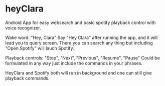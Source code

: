 # heyClara
Android App for easy websearch and basic spotify playback control with voice recognizer.

Wake word: "Hey, Clara"
Say "Hey Clara" after running the app, and it will lead you to query screen.
There you can search any thing but including "Open Spotify" will lauch Spotify.

Playback controls:
"Stop", "Next", "Previous", "Resume", "Pause"
Could be formulated in any way just include the commands in your phrases.

HeyClara and Spotify both will run in background and one can still give playback commands.
